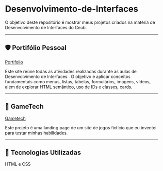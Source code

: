 # Desenvolvimento-de-Interfaces

O objetivo deste repositório é mostrar meus projetos criados na matéria de Desenvolvimento de Interfaces do Ceub.

---

## 🛡️ **Portifólio Pessoal**

[Portifolio](https://portifolio-ana-julia-alemar.netlify.app/)

Este site reúne todas as atividades realizadas durante as aulas de Desenvolvimento de Interfaces . O objetivo é aplicar conceitos fundamentais como menus, listas, tabelas, formulários, imagens, vídeos, além de explorar HTML semântico, uso de IDs e classes, cards.

---

## 🌟 **GameTech**

[Gametech](https://gametech-ana-julia.netlify.app)

Este projeto é uma landing page de um site de jogos fictício que eu inventei para testar minhas habilidades.

---

## 🚀 **Tecnologias Utilizadas**

HTML e CSS
